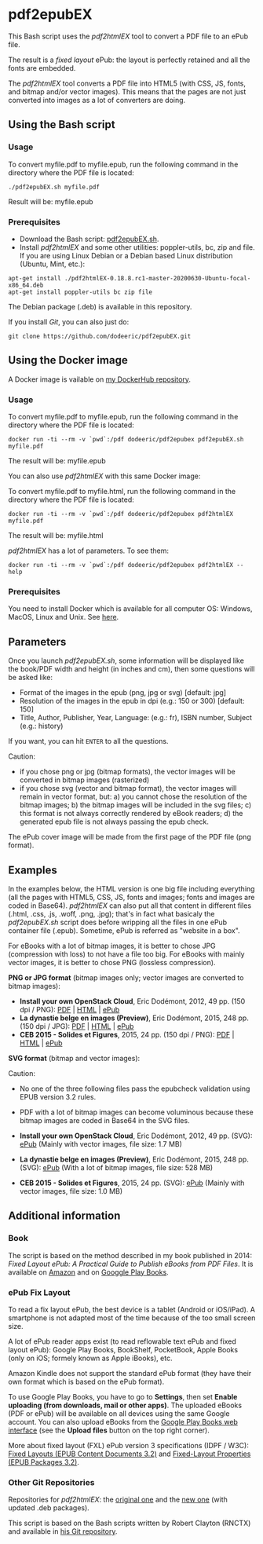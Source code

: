 # pdf2epubEX

This Bash script uses the *pdf2htmlEX* tool to convert a PDF file to an ePub file.

The result is a *fixed layout* ePub: the layout is perfectly retained and all the fonts are embedded.

The *pdf2htmlEX* tool converts a PDF file into HTML5 (with CSS, JS, fonts, and bitmap and/or vector images). This means that the pages are not just converted into images as a lot of converters are doing.

## Using the Bash script

### Usage

To convert myfile.pdf to myfile.epub, run the following command in the directory where the PDF file is located:

```
./pdf2epubEX.sh myfile.pdf
```

Result will be: myfile.epub

### Prerequisites

- Download the Bash script: [pdf2epubEX.sh](https://raw.githubusercontent.com/dodeeric/pdf2epubEX/master/pdf2epubEX.sh).
- Install *pdf2htmlEX* and some other utilities: poppler-utils, bc, zip and file. If you are using Linux Debian or a Debian based Linux distribution (Ubuntu, Mint, etc.):

```
apt-get install ./pdf2htmlEX-0.18.8.rc1-master-20200630-Ubuntu-focal-x86_64.deb
apt-get install poppler-utils bc zip file
```

The Debian package (.deb) is available in this repository.

If you install *Git*, you can also just do:

```
git clone https://github.com/dodeeric/pdf2epubEX.git
```

## Using the Docker image

A Docker image is vailable on [my DockerHub repository](https://hub.docker.com/r/dodeeric/pdf2epubex).

### Usage

To convert myfile.pdf to myfile.epub, run the following command in the directory where the PDF file is located:

```
docker run -ti --rm -v `pwd`:/pdf dodeeric/pdf2epubex pdf2epubEX.sh myfile.pdf
```

The result will be: myfile.epub

You can also use *pdf2htmlEX* with this same Docker image:

To convert myfile.pdf to myfile.html, run the following command in the directory where the PDF file is located:

```
docker run -ti --rm -v `pwd`:/pdf dodeeric/pdf2epubex pdf2htmlEX myfile.pdf
```

The result will be: myfile.html

*pdf2htmlEX* has a lot of parameters. To see them:

```
docker run -ti --rm -v `pwd`:/pdf dodeeric/pdf2epubex pdf2htmlEX --help
```

### Prerequisites

You need to install Docker which is available for all computer OS: Windows, MacOS, Linux and Unix. See [here](https://docs.docker.com/engine/install).

## Parameters

Once you launch *pdf2epubEX.sh*, some information will be displayed like the book/PDF width and height (in inches and cm), then some questions will be asked like:

- Format of the images in the epub (png, jpg or svg) [default: jpg]
- Resolution of the images in the epub in dpi (e.g.: 150 or 300) [default: 150]
- Title, Author, Publisher, Year, Language: (e.g.: fr), ISBN number, Subject (e.g.: history)

If you want, you can hit `ENTER` to all the questions.

Caution:
- if you chose png or jpg (bitmap formats), the vector images will be converted in bitmap images (rasterized)
- if you chose svg (vector and bitmap format), the vector images will remain in vector format, but: a) you cannot chose the resolution of the bitmap images; b) the bitmap images will be included in the svg files; c) this format is not always correctly rendered by eBook readers; d) the generated epub file is not always passing the epub check.

The ePub cover image will be made from the first page of the PDF file (png format).

## Examples

In the examples below, the HTML version is one big file including everything (all the pages with HTML5, CSS, JS, fonts and images; fonts and images are coded in Base64). *pdf2htmlEX* can also put all that content in different files (.html, .css, .js, .woff, .png, .jpg); that's in fact what basicaly the *pdf2epubEX.sh* script does before wripping all the files in one ePub container file (.epub). Sometime, ePub is referred as "website in a box".

For eBooks with a lot of bitmap images, it is better to chose JPG (compression with loss) to not have a file too big. For eBooks with mainly vector images, it is better to chose PNG (lossless compression).

**PNG or JPG format** (bitmap images only; vector images are converted to bitmap images):

- **Install your own OpenStack Cloud**, Eric Dodémont, 2012, 49 pp. (150 dpi / PNG): [PDF](https://dodeeric-web.s3.eu-central-1.amazonaws.com/Install-your-own-OpenStack-Cloud-Eric-Dodemont.pdf) | [HTML](https://dodeeric-web.s3.eu-central-1.amazonaws.com/Install-your-own-OpenStack-Cloud-Eric-Dodemont.html) | [ePub](https://dodeeric-web.s3.eu-central-1.amazonaws.com/Install-your-own-OpenStack-Cloud-Eric-Dodemont.epub)
- **La dynastie belge en images (Preview)**, Eric Dodémont, 2015, 248 pp. (150 dpi / JPG): [PDF](https://dodeeric-web.s3.eu-central-1.amazonaws.com/La-dynastie-belge-en-images-Preview-Eric-Dodemont.pdf) | [HTML](https://dodeeric-web.s3.eu-central-1.amazonaws.com/La-dynastie-belge-en-images-Preview-Eric-Dodemont.html) | [ePub](https://dodeeric-web.s3.eu-central-1.amazonaws.com/La-dynastie-belge-en-images-Preview-Eric-Dodemont.epub)
- **CEB 2015 - Solides et Figures**, 2015, 24 pp. (150 dpi / PNG): [PDF](https://dodeeric-web.s3.eu-central-1.amazonaws.com/CEB-2015-Solides-et-Figures.pdf) | [HTML](https://dodeeric-web.s3.eu-central-1.amazonaws.com/CEB-2015-Solides-et-Figures.html) | [ePub](https://dodeeric-web.s3.eu-central-1.amazonaws.com/CEB-2015-Solides-et-Figures.epub)

**SVG format** (bitmap and vector images):

Caution: 

- No one of the three following files pass the epubcheck validation using EPUB version 3.2 rules.
- PDF with a lot of bitmap images can become voluminous because these bitmap images are coded in Base64 in the SVG files.

- **Install your own OpenStack Cloud**, Eric Dodémont, 2012, 49 pp. (SVG): [ePub](https://dodeeric-web.s3.eu-central-1.amazonaws.com/Install-your-own-OpenStack-Cloud-Eric-Dodemont-300dpi-svg.epub) (Mainly with vector images, file size: 1.7 MB) 
- **La dynastie belge en images (Preview)**, Eric Dodémont, 2015, 248 pp. (SVG): [ePub](https://dodeeric-web.s3.eu-central-1.amazonaws.com/La-dynastie-belge-en-images-Preview-Eric-Dodemont-300dpi-svg.epub) (With a lot of bitmap images, file size: 528 MB)
- **CEB 2015 - Solides et Figures**, 2015, 24 pp. (SVG): [ePub](https://dodeeric-web.s3.eu-central-1.amazonaws.com/CEB-2015-Solides-et-Figures-300dpi-svg.epub) (Mainly with vector images, file size: 1.0 MB)

## Additional information

### Book

The script is based on the method described in my book published in 2014: *Fixed Layout ePub: A Practical Guide to Publish eBooks from PDF Files*. It is available on [Amazon](https://www.amazon.fr/dp/1502809508) and on [Googgle Play Books](https://play.google.com/store/books/details?id=LRQ-BQAAQBAJ).

### ePub Fix Layout

To read a fix layout ePub, the best device is a tablet (Android or iOS/iPad). A smartphone is not adapted most of the time because of the too small screen size.

A lot of ePub reader apps exist (to read reflowable text ePub and fixed layout ePub): Google Play Books, BookShelf, PocketBook, Apple Books (only on iOS; formely known as Apple iBooks), etc. 

Amazon Kindle does not support the standard ePub format (they have their own format which is based on the ePub format).

To use Google Play Books, you have to go to **Settings**, then set **Enable uploading (from downloads, mail or other apps)**. The uploaded eBooks (PDF or ePub) will be available on all devices using the same Google account. You can also upload eBooks from the [Google Play Books web interface](https://play.google.com/books) (see the **Upload files** button on the top right corner).
 
More about fixed layout (FXL) ePub version 3 specifications (IDPF / W3C): [Fixed Layouts (EPUB Content Documents 3.2)](https://www.w3.org/publishing/epub/epub-contentdocs.html#sec-fixed-layouts) and [Fixed-Layout Properties (EPUB Packages 3.2)](https://www.w3.org/publishing/epub/epub-packages.html#sec-package-metadata-fxl).

### Other Git Repositories

Repositories for *pdf2htmlEX*: the [original one](https://github.com/coolwanglu/pdf2htmlEX) and the [new one](https://github.com/pdf2htmlEX/pdf2htmlEX) (with updated .deb packages).

This script is based on the Bash scripts written by Robert Clayton (RNCTX) and available in [his Git repository](https://github.com/RNCTX/PDF2HTMLEX-EPUB3FIXED).
